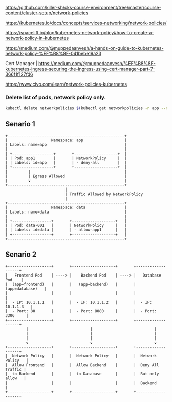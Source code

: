 https://github.com/killer-sh/cks-course-environment/tree/master/course-content/cluster-setup/network-policies

https://kubernetes.io/docs/concepts/services-networking/network-policies/


https://spacelift.io/blog/kubernetes-network-policy#how-to-create-a-network-policy-in-kubernetes


https://medium.com/@muppedaanvesh/a-hands-on-guide-to-kubernetes-network-policy-%EF%B8%8F-041bebe19a23

Cert Manager | https://medium.com/@muppedaanvesh/%EF%B8%8F-kubernetes-ingress-securing-the-ingress-using-cert-manager-part-7-366f1f127fd6


https://www.civo.com/learn/network-policies-kubernetes

### Delete list of pods, network policy only.
```bash
kubectl delete networkpolicies $(kubectl get networkpolicies -n app --no-headers | awk '{print $1}') -n app
```

## Senario 1
```plaintext
+---------------------------------------------------+
|                   Namespace: app                  |
| Labels: name=app                                  |
|                                                   |
| +------------------+       +-------------------+  |
| | Pod: app1        |       | NetworkPolicy     |  |
| | Labels: id=app   |       | - deny-all        |  |
| +------------------+       +-------------------+  |
|         |                                         |
|         | Egress Allowed                          |
|         v                                         |
+---------------------------------------------------+
                          |
                          | Traffic Allowed by NetworkPolicy
                          |
+---------------------------------------------------+
|                   Namespace: data                 |
| Labels: name=data                                 |
|                                                   |
| +-----------------+       +-------------------+   |
| | Pod: data-001   |       | NetworkPolicy     |   |
| | Labels: id=data |       | - allow-app1      |   |
| +-----------------+       +-------------------+   |
+---------------------------------------------------+

```
## Senario 2

```plaintext
+-------------------+       +-------------------+       +-------------------+
|   Frontend Pod    | ----> |    Backend Pod    | ----> |   Database Pod    |
|  (app=frontend)   |       |   (app=backend)   |       |  (app=database)   |
|                   |       |                   |       |                   |
|  - IP: 10.1.1.1   |       |  - IP: 10.1.1.2   |       |  - IP: 10.1.1.3   |
|  - Port: 80       |       |  - Port: 8080     |       |  - Port: 3306     |
+-------------------+       +-------------------+       +-------------------+
         |                           |                           |
         |                           |                           |
         |                           |                           |
         v                           v                           v
+-------------------+       +-------------------+       +-------------------+
|  Network Policy   |       |  Network Policy   |       |  Network Policy   |
|  Allow Frontend   |       |  Allow Backend    |       |  Deny All Traffic |
|  to Backend       |       |  to Database      |       |  But only allow   |
|                   |       |                   |       |  Backend          |
+-------------------+       +-------------------+       +-------------------+
```